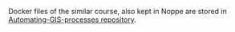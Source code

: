 Docker files of the similar course, also kept in Noppe are stored in [Automating-GIS-processes repository](https://github.com/Automating-GIS-processes/csc-notebook-dockerfile).
